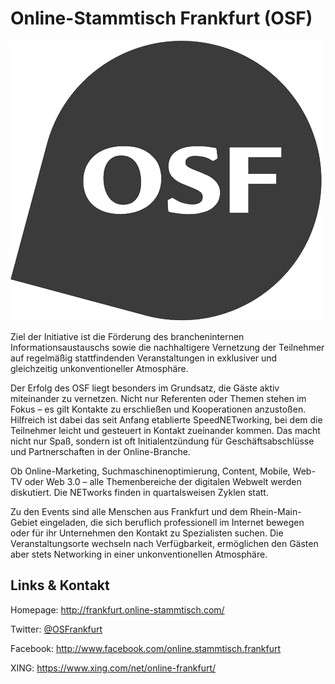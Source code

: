 # Online-Stammtisch Frankfurt (OSF)
![Online-Stammtisch Frankfurt](./osf.logo.png)

Ziel der Initiative ist die Förderung des brancheninternen Informationsaustauschs sowie die
nachhaltigere Vernetzung der Teilnehmer auf regelmäßig stattfindenden Veranstaltungen in exklusiver und
gleichzeitig unkonventioneller Atmosphäre.

Der Erfolg des OSF liegt besonders im Grundsatz, die Gäste aktiv miteinander zu vernetzen. Nicht nur Referenten
oder Themen stehen im Fokus – es gilt Kontakte zu erschließen und Kooperationen anzustoßen. Hilfreich ist dabei
das seit Anfang etablierte SpeedNETworking, bei dem die Teilnehmer leicht und gesteuert in Kontakt zueinander
kommen. Das macht nicht nur Spaß, sondern ist oft Initialentzündung für Geschäftsabschlüsse und Partnerschaften
in der Online-Branche.

Ob Online-Marketing, Suchmaschinenoptimierung, Content, Mobile, Web-TV oder Web 3.0 – alle Themenbereiche der
digitalen Webwelt werden diskutiert. Die NETworks finden in quartalsweisen Zyklen statt.

Zu den Events sind alle Menschen aus Frankfurt und dem Rhein-Main-Gebiet eingeladen, die sich beruflich
professionell im Internet bewegen oder für ihr Unternehmen den Kontakt zu Spezialisten suchen. Die
Veranstaltungsorte wechseln nach Verfügbarkeit, ermöglichen den Gästen aber stets Networking in einer
unkonventionellen Atmosphäre.


## Links &amp; Kontakt

Homepage: <http://frankfurt.online-stammtisch.com/>


Twitter: [@OSFrankfurt](https://twitter.com/@OSFrankfurt)

Facebook: <http://www.facebook.com/online.stammtisch.frankfurt>


XING: <https://www.xing.com/net/online-frankfurt/>





